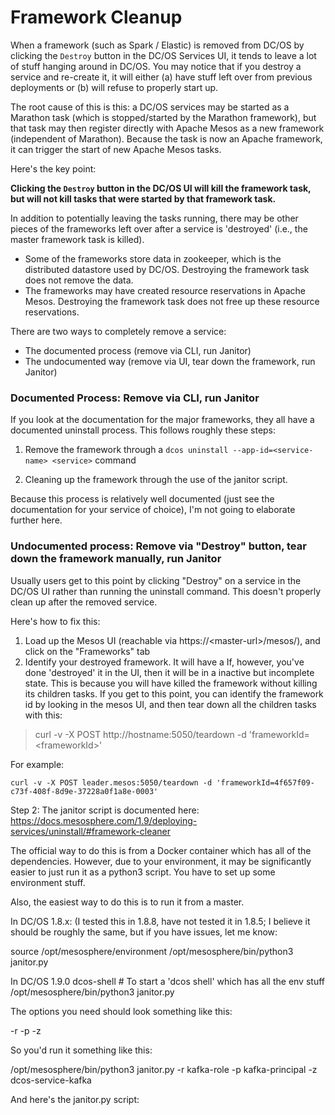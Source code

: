 # Framework Cleanup

When a framework (such as Spark / Elastic) is removed from DC/OS by clicking the `Destroy` button in the DC/OS Services UI, it tends to leave a lot of stuff hanging around in DC/OS.  You may notice that if you destroy a service and re-create it, it will either (a) have stuff left over from previous deployments or (b) will refuse to properly start up.

The root cause of this is this: a DC/OS services may be started as a Marathon task (which is stopped/started by the Marathon framework), but that task may then register directly with Apache Mesos as a new framework (independent of Marathon).  Because the task is now an Apache framework, it can trigger the start of new Apache Mesos tasks.

Here's the key point:

**Clicking the `Destroy` button in the DC/OS UI will kill the framework task, but will not kill tasks that were started by that framework task.**

In addition to potentially leaving the tasks running, there may be other pieces of the frameworks left over after a service is 'destroyed' (i.e., the master framework task is killed).

* Some of the frameworks store data in zookeeper, which is the distributed datastore used by DC/OS.  Destroying the framework task does not remove the data.
* The frameworks may have created resource reservations in Apache Mesos.  Destroying the framework task does not free up these resource reservations.

There are two ways to completely remove a service:
* The documented process (remove via CLI, run Janitor)
* The undocumented way (remove via UI, tear down the framework, run Janitor)

### Documented Process: Remove via CLI, run Janitor

If you look at the documentation for the major frameworks, they all have a documented uninstall process.  This follows roughly these steps:

1. Remove the framework through a `dcos uninstall --app-id=<service-name> <service>` command

2. Cleaning up the framework through the use of the janitor script.

Because this process is relatively well documented (just see the documentation for your service of choice), I'm not going to elaborate further here.

### Undocumented process: Remove via "Destroy" button, tear down the framework manually, run Janitor

Usually users get to this point by clicking "Destroy" on a service in the DC/OS UI rather than running the uninstall command.  This doesn't properly clean up after the removed service.

Here's how to fix this:

1. Load up the Mesos UI (reachable via https://\<master-url\>/mesos/), and click on the "Frameworks" tab
2. Identify your destroyed framework.  It will have a 
If, however, you've done 'destroyed' it in the UI, then it will be in a inactive but incomplete state.  This is because you will have killed the framework without killing its children tasks.  If you get to this point, you can identify the framework id by looking in the mesos UI, and then tear down all the children tasks with this:

> curl -v -X POST http://hostname:5050/teardown -d 'frameworkId=\<frameworkId\>'

For example:

```
curl -v -X POST leader.mesos:5050/teardown -d 'frameworkId=4f657f09-c73f-408f-8d9e-37228a0f1a8e-0003'
```

Step 2:
The janitor script is documented here: https://docs.mesosphere.com/1.9/deploying-services/uninstall/#framework-cleaner

The official way to do this is from a Docker container which has all of the dependencies.  However, due to your environment, it may be significantly easier to just run it as a python3 script.  You have to set up some environment stuff.

Also, the easiest way to do this is to run it from a master.

In DC/OS 1.8.x: (I tested this in 1.8.8, have not tested it in 1.8.5; I believe it should be roughly the same, but if you have issues, let me know:

source /opt/mesosphere/environment
/opt/mesosphere/bin/python3 janitor.py <options>

In DC/OS 1.9.0
dcos-shell # To start a 'dcos shell' which has all the env stuff
/opt/mesosphere/bin/python3 janitor.py <options>

The options you need should look something like this:

-r <role> -p <principal> -z <zookeeper-path>

So you'd run it something like this:

<whichever env setup you need>
/opt/mesosphere/bin/python3 janitor.py -r kafka-role -p kafka-principal -z dcos-service-kafka

And here's the janitor.py script: